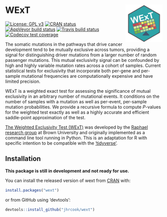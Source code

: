 
<!-- README.md is generated from README.Rmd. Please edit that file -->

# WExT <a href="https://jhrcook.github.io/wext/"> <img src="man/figures/logo.png" align="right" alt="" width="120" /> </a>

<!-- badges: start -->

[![License: GPL
v3](https://img.shields.io/badge/License-GPLv3-blue.svg)](https://www.gnu.org/licenses/gpl-3.0)
[![CRAN
status](https://www.r-pkg.org/badges/version/wext)](https://cran.r-project.org/package=wext)
[![AppVeyor build
status](https://ci.appveyor.com/api/projects/status/github/jhrcook/wext?branch=master&svg=true)](https://ci.appveyor.com/project/jhrcook/wext)
[![Travis build
status](https://travis-ci.org/jhrcook/wext.svg?branch=master)](https://travis-ci.org/jhrcook/wext)
[![Codecov test
coverage](https://codecov.io/gh/jhrcook/wext/branch/master/graph/badge.svg)](https://codecov.io/gh/jhrcook/wext?branch=master)
<!-- badges: end -->

The somatic mutations in the pathways that drive cancer development tend
to be mutually exclusive across tumors, providing a signal for
distinguishing driver mutations from a larger number of random passenger
mutations. This mutual exclusivity signal can be confounded by high and
highly variable mutation rates across a cohort of samples. Current
statistical tests for exclusivity that incorporate both per-gene and
per-sample mutational frequencies are computationally expensive and have
limited precision.

WExT is a weighted exact test for assessing the significance of mutual
exclusivity in an arbitrary number of mutational events. It conditions
on the number of samples with a mutation as well as per-event,
per-sample mutation probabilities. We provide a recursive formula to
compute *P*-values for the weighted test exactly as well as a highly
accurate and efficient saddle-point approximation of the test.

[The Weighted Exclusivity Test
(WExT)](https://github.com/raphael-group/wext) was developed by the
[Raphael research group](http://compbio.cs.brown.edu/) at Brown
University and originally implemented as a command line tool running in
Python. This is an adaptation for R with specific intention to be
compatible with the [‘tidyverse’](https://www.tidyverse.org).

## Installation

**This package is still in development and not ready for use.**

You can install the released version of wext from
[CRAN](https://CRAN.R-project.org) with:

``` r
install.packages("wext")
```

or from GitHub using ‘devtools’:

``` r
devtools::install_github("jhrcook/wext")
```

